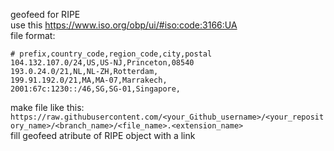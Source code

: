 geofeed for RIPE  
use this https://www.iso.org/obp/ui/#iso:code:3166:UA  
file format: 
```
# prefix,country_code,region_code,city,postal
104.132.107.0/24,US,US-NJ,Princeton,08540
193.0.24.0/21,NL,NL-ZH,Rotterdam,
199.91.192.0/21,MA,MA-07,Marrakech,
2001:67c:1230::/46,SG,SG-01,Singapore,
```

make file like this:  
`https://raw.githubusercontent.com/<your_Github_username>/<your_repository_name>/<branch_name>/<file_name>.<extension_name>`  
fill geofeed atribute of RIPE object with a link
